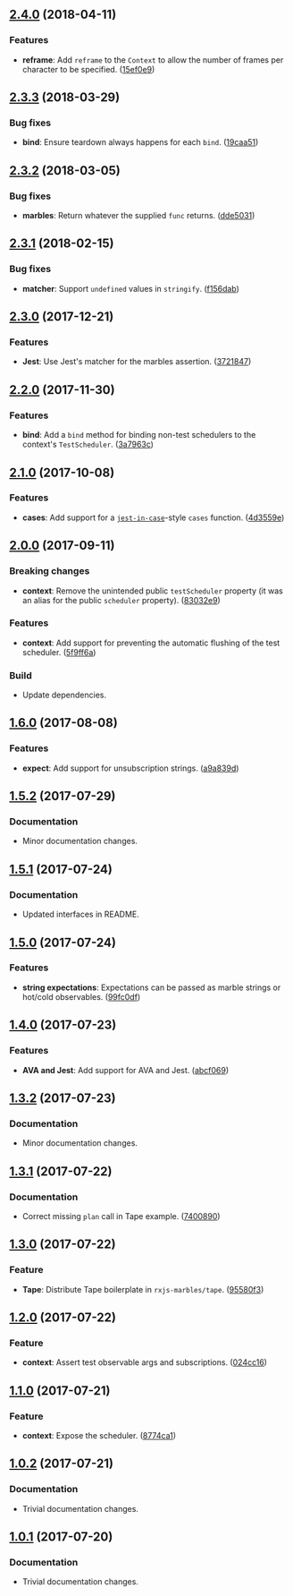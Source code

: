 <a name="2.4.0"></a>
## [2.4.0](https://github.com/cartant/rxjs-marbles/compare/v2.3.3...v2.4.0) (2018-04-11)

### Features

* **reframe**: Add `reframe` to the `Context` to allow the number of frames per character to be specified. ([15ef0e9](https://github.com/cartant/rxjs-marbles/commit/15ef0e9))

<a name="2.3.3"></a>
## [2.3.3](https://github.com/cartant/rxjs-marbles/compare/v2.3.2...v2.3.3) (2018-03-29)

### Bug fixes

* **bind**: Ensure teardown always happens for each `bind`. ([19caa51](https://github.com/cartant/rxjs-marbles/commit/19caa51))

<a name="2.3.2"></a>
## [2.3.2](https://github.com/cartant/rxjs-marbles/compare/v2.3.1...v2.3.2) (2018-03-05)

### Bug fixes

* **marbles**: Return whatever the supplied `func` returns. ([dde5031](https://github.com/cartant/rxjs-marbles/commit/dde5031))

<a name="2.3.1"></a>
## [2.3.1](https://github.com/cartant/rxjs-marbles/compare/v2.3.0...v2.3.1) (2018-02-15)

### Bug fixes

* **matcher**: Support `undefined` values in `stringify`. ([f156dab](https://github.com/cartant/rxjs-marbles/commit/f156dab))

<a name="2.3.0"></a>
## [2.3.0](https://github.com/cartant/rxjs-marbles/compare/v2.2.0...v2.3.0) (2017-12-21)

### Features

* **Jest**: Use Jest's matcher for the marbles assertion. ([3721847](https://github.com/cartant/rxjs-marbles/commit/3721847))

<a name="2.2.0"></a>
## [2.2.0](https://github.com/cartant/rxjs-marbles/compare/v2.1.0...v2.2.0) (2017-11-30)

### Features

* **bind**: Add a `bind` method for binding non-test schedulers to the context's `TestScheduler`. ([3a7963c](https://github.com/cartant/rxjs-marbles/commit/3a7963c))

<a name="2.1.0"></a>
## [2.1.0](https://github.com/cartant/rxjs-marbles/compare/v2.0.0...v2.1.0) (2017-10-08)

### Features

* **cases**: Add support for a [`jest-in-case`](https://github.com/Thinkmill/jest-in-case)-style `cases` function. ([4d3559e](https://github.com/cartant/rxjs-marbles/commit/4d3559e))

<a name="2.0.0"></a>
## [2.0.0](https://github.com/cartant/rxjs-marbles/compare/v1.6.0...v2.0.0) (2017-09-11)

### Breaking changes

* **context**: Remove the unintended public `testScheduler` property (it was an alias for the public `scheduler` property).  ([83032e9](https://github.com/cartant/rxjs-marbles/commit/83032e9))

### Features

* **context**: Add support for preventing the automatic flushing of the test scheduler. ([5f9ff6a](https://github.com/cartant/rxjs-marbles/commit/5f9ff6a))

### Build

* Update dependencies.

<a name="1.6.0"></a>
## [1.6.0](https://github.com/cartant/rxjs-marbles/compare/v1.5.2...v1.6.0) (2017-08-08)

### Features

* **expect**: Add support for unsubscription strings. ([a9a839d](https://github.com/cartant/rxjs-marbles/commit/a9a839d))

<a name="1.5.2"></a>
## [1.5.2](https://github.com/cartant/rxjs-marbles/compare/v1.5.1...v1.5.2) (2017-07-29)

### Documentation

* Minor documentation changes.

<a name="1.5.1"></a>
## [1.5.1](https://github.com/cartant/rxjs-marbles/compare/v1.5.0...v1.5.1) (2017-07-24)

### Documentation

* Updated interfaces in README.

<a name="1.5.0"></a>
## [1.5.0](https://github.com/cartant/rxjs-marbles/compare/v1.4.0...v1.5.0) (2017-07-24)

### Features

* **string expectations**: Expectations can be passed as marble strings or hot/cold observables. ([99fc0df](https://github.com/cartant/rxjs-marbles/commit/99fc0df))

<a name="1.4.0"></a>
## [1.4.0](https://github.com/cartant/rxjs-marbles/compare/v1.3.2...v1.4.0) (2017-07-23)

### Features

* **AVA and Jest**: Add support for AVA and Jest. ([abcf069](https://github.com/cartant/rxjs-marbles/commit/abcf069))

<a name="1.3.2"></a>
## [1.3.2](https://github.com/cartant/rxjs-marbles/compare/v1.3.1...v1.3.2) (2017-07-23)

### Documentation

* Minor documentation changes.

<a name="1.3.1"></a>
## [1.3.1](https://github.com/cartant/rxjs-marbles/compare/v1.3.0...v1.3.1) (2017-07-22)

### Documentation

* Correct missing `plan` call in Tape example. ([7400890](https://github.com/cartant/rxjs-marbles/commit/7400890))

<a name="1.3.0"></a>
## [1.3.0](https://github.com/cartant/rxjs-marbles/compare/v1.2.0...v1.3.0) (2017-07-22)

### Feature

* **Tape**: Distribute Tape boilerplate in `rxjs-marbles/tape`. ([95580f3](https://github.com/cartant/rxjs-marbles/commit/95580f3))

<a name="1.2.0"></a>
## [1.2.0](https://github.com/cartant/rxjs-marbles/compare/v1.1.0...v1.2.0) (2017-07-22)

### Feature

* **context**: Assert test observable args and subscriptions. ([024cc16](https://github.com/cartant/rxjs-marbles/commit/024cc16))

<a name="1.1.0"></a>
## [1.1.0](https://github.com/cartant/rxjs-marbles/compare/v1.0.2...v1.1.0) (2017-07-21)

### Feature

* **context**: Expose the scheduler. ([8774ca1](https://github.com/cartant/rxjs-marbles/commit/8774ca1))

<a name="1.0.2"></a>
## [1.0.2](https://github.com/cartant/rxjs-marbles/compare/v1.0.1...v1.0.2) (2017-07-21)

### Documentation

* Trivial documentation changes.

<a name="1.0.1"></a>
## [1.0.1](https://github.com/cartant/rxjs-marbles/compare/v1.0.0...v1.0.1) (2017-07-20)

### Documentation

* Trivial documentation changes.